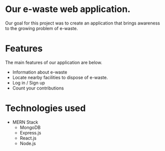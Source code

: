 # Our e-waste web application.
Our goal for this project was to create an application that brings awareness to the growing problem of e-waste.
# Features
The main features of our application are below.
* Information about e-waste
* Locate nearby facilities to dispose of e-waste.
* Log in / Sign up
* Count your contributions
# Technologies used
* MERN Stack
  * MongoDB
  * Express.js
  * React.js
  * Node.js
 
